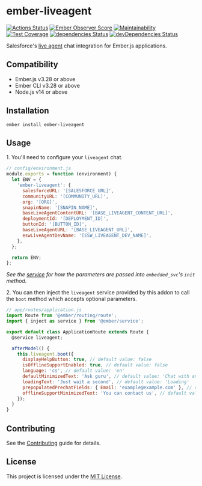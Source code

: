 # ember-liveagent

[![Actions Status](https://github.com/zonkyio/ember-liveagent/workflows/CI/badge.svg)](https://github.com/zonkyio/ember-liveagent/actions)
[![Ember Observer Score](https://emberobserver.com/badges/ember-liveagent.svg)](https://emberobserver.com/addons/ember-liveagent)
[![Maintainability](https://api.codeclimate.com/v1/badges/1f036b2befff3579f2f7/maintainability)](https://codeclimate.com/github/zonkyio/ember-liveagent/maintainability)
[![Test Coverage](https://api.codeclimate.com/v1/badges/1f036b2befff3579f2f7/test_coverage)](https://codeclimate.com/github/zonkyio/ember-liveagent/test_coverage)
[![dependencies Status](https://david-dm.org/zonkyio/ember-liveagent/status.svg)](https://david-dm.org/zonkyio/ember-liveagent)
[![devDependencies Status](https://david-dm.org/zonkyio/ember-liveagent/dev-status.svg)](https://david-dm.org/zonkyio/ember-liveagent?type=dev)

Salesforce's [live agent](https://www.salesforce.com/products/service-cloud/features/live-agent/) chat integration for Ember.js applications.

## Compatibility

- Ember.js v3.28 or above
- Ember CLI v3.28 or above
- Node.js v14 or above

## Installation

```
ember install ember-liveagent
```

## Usage

1\. You'll need to configure your `liveagent` chat.

```javascript
// config/environment.js
module.exports = function (environment) {
  let ENV = {
    'ember-liveagent': {
      salesforceURL: '[SALESFORCE_URL]',
      communityURL: '[COMMUNITY_URL]',
      org: '[ORG]',
      snapinName: '[SNAPIN_NAME]',
      baseLiveAgentContentURL: '[BASE_LIVEAGENT_CONTENT_URL]',
      deploymentId: '[DEPLOYMENT_ID]',
      buttonId: '[BUTTON_ID]',
      baseLiveAgentURL: '[BASE_LIVEAGENT_URL]',
      eswLiveAgentDevName: '[ESW_LIVEAGENT_DEV_NAME]',
    },
  };

  return ENV;
};
```

_See the [service](addon/services/liveagent.js) for how the parameters are passed into `embedded_svc`'s `init` method._

2\. You can then inject the `liveagent` service provided by this addon to call the `boot` method which accepts optional parameters.

```javascript
// app/routes/application.js
import Route from '@ember/routing/route';
import { inject as service } from '@ember/service';

export default class ApplicationRoute extends Route {
  @service liveagent;

  afterModel() {
    this.liveagent.boot({
      displayHelpButton: true, // default value: false
      isOfflineSupportEnabled: true, // default value: false
      language: 'cs', // default value: 'en'
      defaultMinimizedText: 'Ask guru', // default value: 'Chat with an Expert'
      loadingText: 'Just wait a second', // default value: 'Loading'
      prepopulatedPrechatFields: { Email: 'example@example.com' }, // default value: {}
      offlineSupportMinimizedText: 'You can contact us', // default value: 'Contact Us'
    });
  }
}
```

## Contributing

See the [Contributing](CONTRIBUTING.md) guide for details.

## License

This project is licensed under the [MIT License](LICENSE.md).
